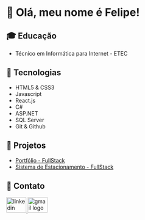 <h1>👋 Olá, meu nome é <strong>Felipe</strong>!</h1>
<h2>🎓 Educação</h2>
<ul>
  <li>Técnico em Informática para Internet - ETEC</li>
</ul>

<h2>🚀 Tecnologias</h2>
<ul>
  <li>HTML5 & CSS3</li>
  <li>Javascript</li>
  <li>React.js</li>
  <li>C#</li>
  <li>ASP.NET</li>
  <li>SQL Server</li>
  <li>Git & Github</li>
</ul>

<h2>📌 Projetos</h2>
<div>
  <ul>
    <li><a href="https://portfolio-felipecosta.netlify.app/" target="_blank">Portfólio - FullStack</a></li>
    <li><a href="https://github.com/FelipeCostaq/car-parking-app" target="_blank">Sistema de Estacionamento - FullStack</a></li>
  </ul>
</div>

<h2>📩 Contato</h2>
<div>
  <a href="https://www.linkedin.com/in/felipecostasiq" target="_blank">
    <img src="https://raw.githubusercontent.com/maurodesouza/profile-readme-generator/master/src/assets/icons/social/linkedin/default.svg" width="52" height="40" alt="linkedin logo" />
  </a>
  <a href="mailto:felipecostasiqu@gmail.com" target="_blank">
    <img src="https://raw.githubusercontent.com/maurodesouza/profile-readme-generator/master/src/assets/icons/social/gmail/default.svg" width="52" height="40" alt="gmail logo" />
  </a>
</div>





